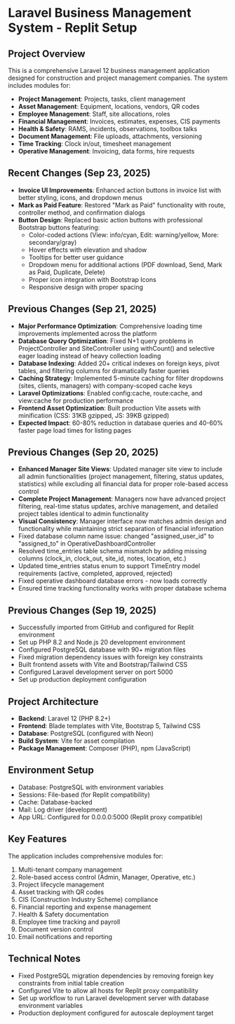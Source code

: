# Laravel Business Management System - Replit Setup

## Project Overview
This is a comprehensive Laravel 12 business management application designed for construction and project management companies. The system includes modules for:

- **Project Management**: Projects, tasks, client management
- **Asset Management**: Equipment, locations, vendors, QR codes
- **Employee Management**: Staff, site allocations, roles
- **Financial Management**: Invoices, estimates, expenses, CIS payments
- **Health & Safety**: RAMS, incidents, observations, toolbox talks
- **Document Management**: File uploads, attachments, versioning
- **Time Tracking**: Clock in/out, timesheet management
- **Operative Management**: Invoicing, data forms, hire requests

## Recent Changes (Sep 23, 2025)
- **Invoice UI Improvements**: Enhanced action buttons in invoice list with better styling, icons, and dropdown menus
- **Mark as Paid Feature**: Restored "Mark as Paid" functionality with route, controller method, and confirmation dialogs
- **Button Design**: Replaced basic action buttons with professional Bootstrap buttons featuring:
  - Color-coded actions (View: info/cyan, Edit: warning/yellow, More: secondary/gray)
  - Hover effects with elevation and shadow
  - Tooltips for better user guidance
  - Dropdown menu for additional actions (PDF download, Send, Mark as Paid, Duplicate, Delete)
  - Proper icon integration with Bootstrap Icons
  - Responsive design with proper spacing

## Previous Changes (Sep 21, 2025)
- **Major Performance Optimization**: Comprehensive loading time improvements implemented across the platform
- **Database Query Optimization**: Fixed N+1 query problems in ProjectController and SiteController using withCount() and selective eager loading instead of heavy collection loading
- **Database Indexing**: Added 20+ critical indexes on foreign keys, pivot tables, and filtering columns for dramatically faster queries
- **Caching Strategy**: Implemented 5-minute caching for filter dropdowns (sites, clients, managers) with company-scoped cache keys
- **Laravel Optimizations**: Enabled config:cache, route:cache, and view:cache for production performance
- **Frontend Asset Optimization**: Built production Vite assets with minification (CSS: 31KB gzipped, JS: 39KB gzipped)
- **Expected Impact**: 60-80% reduction in database queries and 40-60% faster page load times for listing pages

## Previous Changes (Sep 20, 2025)
- **Enhanced Manager Site Views**: Updated manager site view to include all admin functionalities (project management, filtering, status updates, statistics) while excluding all financial data for proper role-based access control
- **Complete Project Management**: Managers now have advanced project filtering, real-time status updates, archive management, and detailed project tables identical to admin functionality
- **Visual Consistency**: Manager interface now matches admin design and functionality while maintaining strict separation of financial information
- Fixed database column name issue: changed "assigned_user_id" to "assigned_to" in OperativeDashboardController
- Resolved time_entries table schema mismatch by adding missing columns (clock_in, clock_out, site_id, notes, location, etc.)
- Updated time_entries status enum to support TimeEntry model requirements (active, completed, approved, rejected)
- Fixed operative dashboard database errors - now loads correctly
- Ensured time tracking functionality works with proper database schema

## Previous Changes (Sep 19, 2025)
- Successfully imported from GitHub and configured for Replit environment
- Set up PHP 8.2 and Node.js 20 development environment
- Configured PostgreSQL database with 90+ migration files
- Fixed migration dependency issues with foreign key constraints
- Built frontend assets with Vite and Bootstrap/Tailwind CSS
- Configured Laravel development server on port 5000
- Set up production deployment configuration

## Project Architecture
- **Backend**: Laravel 12 (PHP 8.2+)
- **Frontend**: Blade templates with Vite, Bootstrap 5, Tailwind CSS
- **Database**: PostgreSQL (configured with Neon)
- **Build System**: Vite for asset compilation
- **Package Management**: Composer (PHP), npm (JavaScript)

## Environment Setup
- Database: PostgreSQL with environment variables
- Sessions: File-based (for Replit compatibility)
- Cache: Database-backed
- Mail: Log driver (development)
- App URL: Configured for 0.0.0.0:5000 (Replit proxy compatible)

## Key Features
The application includes comprehensive modules for:
1. Multi-tenant company management
2. Role-based access control (Admin, Manager, Operative, etc.)
3. Project lifecycle management
4. Asset tracking with QR codes
5. CIS (Construction Industry Scheme) compliance
6. Financial reporting and expense management
7. Health & Safety documentation
8. Employee time tracking and payroll
9. Document version control
10. Email notifications and reporting

## Technical Notes
- Fixed PostgreSQL migration dependencies by removing foreign key constraints from initial table creation
- Configured Vite to allow all hosts for Replit proxy compatibility
- Set up workflow to run Laravel development server with database environment variables
- Production deployment configured for autoscale deployment target